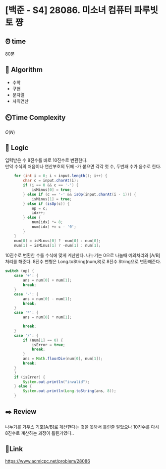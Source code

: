 # [백준 - S4] 28086. 미소녀 컴퓨터 파루빗토 쨩

## ⏰ **time**

80분

## :pushpin: **Algorithm**

- 수학
- 구현
- 문자열
- 사칙연산

## ⏲️**Time Complexity**

$O(N)$

## :round_pushpin: **Logic**

입력받은 수 8진수를 바로 10진수로 변환한다.  
만약 수식의 처음이나 연산부호의 뒤에 -가 붙으면 각각 첫 수, 두번째 수가 음수로 한다.

```java
	for (int i = 0; i < input.length(); i++) {
		char c = input.charAt(i);
		if (i == 0 && c == '-') {
			isMinus[0] = true;
		} else if (c == '-' && isOp(input.charAt(i - 1))) {
			isMinus[1] = true;
		} else if (isOp(c)) {
			op = c;
			idx++;
		} else {
			num[idx] *= 8;
			num[idx] += c - '0';
		}
	}
	num[0] = isMinus[0] ? -num[0] : num[0];
	num[1] = isMinus[1] ? -num[1] : num[1];
```

10진수로 변환한 수를 수식에 맞게 계산한다. 나누기는 0으로 나눌때 예외처리와 [A/B]처리를 해준다. 8진수 변형은 Long.toString(num,8)로 8진수 String으로 변환해준다.

```java
switch (op) {
	case '+': {
		ans = num[0] + num[1];
		break;
	}
	case '-': {
		ans = num[0] - num[1];
		break;
	}
	case '*': {
		ans = num[0] * num[1];

		break;
	}
	case '/': {
		if (num[1] == 0) {
			isError = true;
			break;
		}
		ans = Math.floorDiv(num[0], num[1]);
		break;
	}
	}
	if (isError) {
		System.out.println("invalid");
	} else {
		System.out.println(Long.toString(ans, 8));
	}
```

## :black_nib: **Review**

나누기를 가우스 기호[A/B]로 계산한다는 것을 못봐서 틀린줄 알았으나 10진수를 다시 8진수로 계산하는 과정이 틀린거였다..

## 📡**Link**

https://www.acmicpc.net/problem/28086
